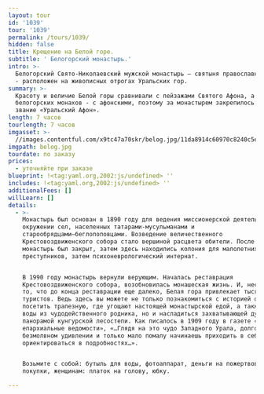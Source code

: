 ```yaml
---
layout: tour
id: '1039'
tour: '1039'
permalink: /tours/1039/
hidden: false
title: Крещение на Белой горе.
subtitle: ' Белогорский монастырь.'
intro: >-
  Белогорский Cвято-Николаевский мужской монастырь – святыня православного Урала
  - расположен на живописных отрогах Уральских гор. 
summary: >-
  Красоту и величие Белой горы сравнивали с пейзажами Святого Афона, а
  белогорских монахов - с афонскими, поэтому за монастырем закрепилось почетное
  звание «Уральский Афон».
length: 7 часов
tourlength: 7 часов
imgasset: >-
  //images.contentful.com/x9tc47a70skr/belog.jpg/11da8914c60970c8240c5ea699f8ce92/belog.jpg
imgpath: belog.jpg
tourdate: по заказу
prices:
  - уточняйте при заказе
blueprint: !<tag:yaml.org,2002:js/undefined> ''
includes: !<tag:yaml.org,2002:js/undefined> ''
additionalFees: []
willLearn: []
details:
  - >-
    Монастырь был основан в 1890 году для ведения миссионерской деятельности в
    окружении сел, населенных татарами-мусульманами и
    старообрядцами–беглопоповцами. Возведение величественного
    Крестовоздвиженского собора стало вершиной расцвета обители. После революции
    монастырь был закрыт, затем здесь находились колония для малолетних
    преступников, затем психоневрологический интернат.


    В 1990 году монастырь вернули верующим. Началась реставрация
    Крестовоздвиженского собора, возобновилась монашеская жизнь. И, несмотря на
    то, что до конца реставрации еще далеко, Белая гора привлекает тысячи
    туристов. Ведь здесь вы можете не только познакомиться с историей обители,
    посетить трапезную, где угощают настоящей монастырской едой, а также испить
    воды из чудодейственного родника, но и насладиться захватывающей дух
    панорамой кунгурской лесостепи. Как писалось в 1909 году в газете «Пермские
    епархиальные ведомости», «…Глядя на это чудо Западного Урала, долго стоишь в
    безмолвном удивлении и только мало помалу начинаешь приходить в себя и
    ориентироваться в подробностях…».


    Возьмите с собой: бутыль для воды, фотоаппарат, деньги на пожертвование и
    покупки, женщинам: платок на голову, юбку.

---
```

